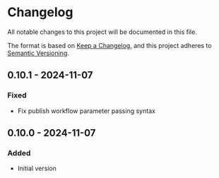 # Changelog

All notable changes to this project will be documented in this file.

The format is based on [Keep a Changelog](https://keepachangelog.com/en/1.0.0/),
and this project adheres to [Semantic Versioning](https://semver.org/spec/v2.0.0.html).

## 0.10.1 - 2024-11-07
### Fixed
- Fix publish workflow parameter passing syntax

## 0.10.0 - 2024-11-07
### Added
- Initial version
